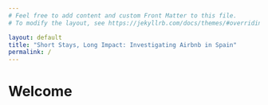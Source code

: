 ```yaml
---
# Feel free to add content and custom Front Matter to this file.
# To modify the layout, see https://jekyllrb.com/docs/themes/#overriding-theme-defaults

layout: default
title: "Short Stays, Long Impact: Investigating Airbnb in Spain"
permalink: /
---
```


# Welcome